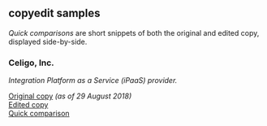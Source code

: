 ## copyedit samples

*Quick comparisons* are short snippets of both the original and edited copy, displayed side-by-side.



### Celigo, Inc.  
*Integration Platform as a Service (iPaaS) provider.*  

[Original copy](..\..\assets\celigo\celigo-integration-page.pdf) *(as of 29 August 2018)*  
[Edited copy](..\..\assets\celigo\celigo-integration-edit.pdf)  
[Quick comparison](..\..\assets\celigo\celigo-quick-compare.md)  
